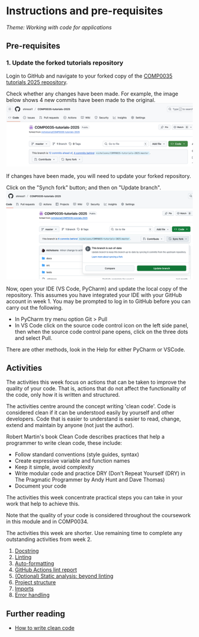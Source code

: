 # Instructions and pre-requisites

_*Theme: Working with code for applications*_

## Pre-requisites
### 1. Update the forked tutorials repository

Login to GitHub and navigate to your forked copy of
the [COMP0035 tutorials 2025 repository](https://github.com/nicholsons/COMP0035-tutorials-2025).

Check whether any changes have been made. For example, the image below shows 4 new commits have been made to the
original.
![Sync the forked repository](../img/gh-fork-behind.png)

If changes have been made, you will need to update your forked repository.

Click on the "Synch fork" button; and then on "Update branch".
![Update branch](../img/gh-update-branch.png)

Now, open your IDE (VS Code, PyCharm) and update the local copy of the repository. This assumes you have integrated your
IDE with your GitHub account in week 1. You may be prompted to log in to GitHub before you can carry out the
following.

- In PyCharm try menu option Git > Pull
- In VS Code click on the source code control icon on the left side panel, then when the source code control pane opens,
  click on the three dots and select Pull.

There are other methods, look in the Help for either PyCharm or VSCode.


## Activities

The activities this week focus on actions that can be taken to improve the quality of your code. That is, actions that
do not affect the functionality of the code, only how it is written and structured.

The activities centre around the concept writing 'clean code'. Code is considered clean if it can be understood easily
by yourself and other developers. Code that is easier to understand is easier to read, change, extend and maintain by
anyone (not just the author).

Robert Martin's book Clean Code describes practices that help a programmer to write clean code, these include:

- Follow standard conventions (style guides, syntax)
- Create expressive variable and function names
- Keep it simple, avoid complexity
- Write modular code and practice DRY (Don't Repeat Yourself (DRY) in The Pragmatic Programmer by Andy Hunt and Dave
  Thomas)
- Document your code

The activities this week concentrate practical steps you can take in your work that help to achieve this. 

Note that the quality of your code is considered throughout the coursework in this module and in COMP0034.

The activities this week are shorter. Use remaining time to complete any outstanding activities from week 2.

1. [Docstring](3-01-docstrings.md)
2. [Linting](3-02-linting.md)
3. [Auto-formatting](3-03-formatter.md)
4. [GitHub Actions lint report](3-04-github-actions.md)
5. [(Optional) Static analysis: beyond linting](3-05-static-analysis.md)
6. [Project structure](3-06-project-structure.md)
7. [Imports](3-07-imports.md)
8. [Error handling](3-08-error-handling.md)

## Further reading

- [How to write clean code](https://www.freecodecamp.org/news/how-to-write-clean-code/)

